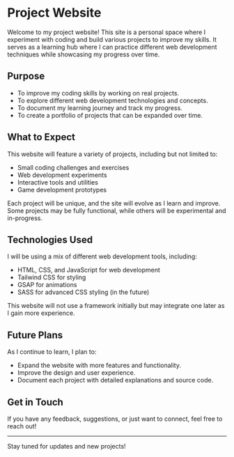 # Project Website

Welcome to my project website! This site is a personal space where I experiment with coding and build various projects to improve my skills. It serves as a learning hub where I can practice different web development techniques while showcasing my progress over time.

## Purpose
- To improve my coding skills by working on real projects.
- To explore different web development technologies and concepts.
- To document my learning journey and track my progress.
- To create a portfolio of projects that can be expanded over time.

## What to Expect
This website will feature a variety of projects, including but not limited to:
- Small coding challenges and exercises
- Web development experiments
- Interactive tools and utilities
- Game development prototypes

Each project will be unique, and the site will evolve as I learn and improve. Some projects may be fully functional, while others will be experimental and in-progress.

## Technologies Used
I will be using a mix of different web development tools, including:
- HTML, CSS, and JavaScript for web development
- Tailwind CSS for styling
- GSAP for animations
- SASS for advanced CSS styling (in the future)

This website will not use a framework initially but may integrate one later as I gain more experience.

## Future Plans
As I continue to learn, I plan to:
- Expand the website with more features and functionality.
- Improve the design and user experience.
- Document each project with detailed explanations and source code.

## Get in Touch
If you have any feedback, suggestions, or just want to connect, feel free to reach out!

---
Stay tuned for updates and new projects!
